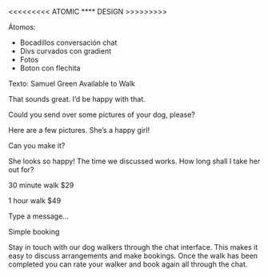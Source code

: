 <<<<<<<<< ATOMIC **** DESIGN >>>>>>>>>

Átomos:

+ Bocadillos conversación chat
+ Divs curvados con gradient
+ Fotos
+ Boton con flechita

Texto:
Samuel Green
  Available to Walk

  That sounds great. I’d be happy with that.

  Could you send over some pictures of your dog, please?

  Here are a few pictures. She’s a happy girl!

  Can you make it?

  She looks so happy! The time we discussed works. How long shall I take her out for?

  30 minute walk
  $29

  1 hour walk
  $49

  Type a message…

  Simple booking

  Stay in touch with our dog walkers through the chat interface. This makes it easy to 
  discuss arrangements and make bookings. Once the walk has been completed you can rate 
  your walker and book again all through the chat.